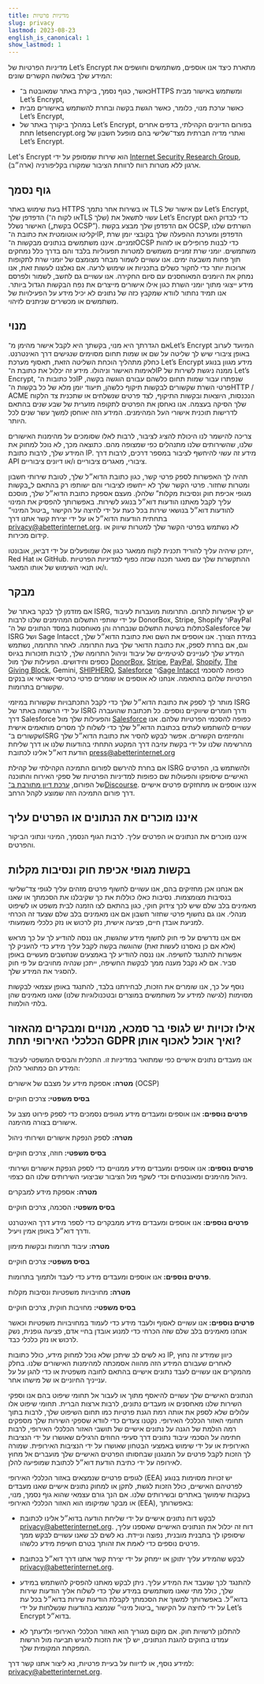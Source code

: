 ```yaml
---
title: מדיניות פרטיות
slug: privacy
lastmod: 2023-08-23
english_is_canonical: 1
show_lastmod: 1
---
```


מדיניות הפרטיות של Let’s Encrypt מתארת כיצד אנו אוספים, משתמשים וחושפים את המידע שלך בשלושה הקשרים שונים:

- כאשר, כגוף נסמך, ביקרת באתר שמאובטח ב־HTTPS ומשתמש באישור מבית Let’s Encrypt,
- כאשר ערכת מנוי, כלומר, כאשר הגשת בקשה ובחרת להשתמש באישורים מבית Let’s Encrypt,
- במהלך ביקורך באתר של Let’s Encrypt, בפורום הדיונים הקהילתי, בדפים אחרים תחת letsencrypt.org ואתרי מדיה חברתית מצד־שלישי בהם מופעל חשבון של Let’s Encrypt.

Let's Encrypt הוא שירות שמסופק על ידי [Internet Security Research Group](https://www.abetterinternet.org/), ארגון ללא מטרות רווח לרווחת הציבור שמקורו בקליפורניה (ארה״ב).

## גוף נסמך

בעת שימוש באתר HTTPS או בשירות אחר נתמך TLS עם אישור של Let’s Encrypt, הדפדפן שלך (או לקוח ה־TLS שלך) עשוי לתשאל את Let’s Encrypt כדי לבדוק האם האישור נשלל („בקשת OCSP”). אם הדפדפן שלך מבצע בקשת OCSP, השרתים שלנו יקליטו אוטומטית את כתובת ה־IP, הדפדפן ומערכת ההפעלה שלך בקובצי יומן שרת זמניים. איננו משתמשים בנתונים מבקשות ה־OCSP כדי לבנות פרופילים או לזהות משתמשים. יומני שרת זמניים משמשים למטרות תפעוליות בלבד והם בדרך כלל נמחקים תוך פחות משבעה ימים. אנו עשויים לשמור מבחר מצומצם של יומני שרת לתקופות ארוכות יותר כדי לחקור כשלים בתכניות או שימוש לרעה. אם נאלצנו לעשות זאת, אנו נמחק את היומנים המאוחסנים עם סיום החקירה. אנו עשויים גם לחשב, לשמור ולפרסם מידע ייצוגי מתוך יומני השרת כגון אילו אישורים מייצרים את נפח הבקשות הגדול ביותר. אנו תמיד נחתור לוודא שמקבץ כזה של נתונים לא יכיל מידע על הפעילויות של משתמשים או מכשירים שניתנים לזיהוי.

## מנוי

אם הגדרתך היא מנוי, בקשתך היא לקבל אישור מהימן מ־Let’s Encrypt המיועד לערוב באופן ציבורי שיש לך שליטה על שם או שמות תחום מסוימים שנגישים דרך האינטרנט. כחלק מתהליך הוכחת השליטה הזאת, תאסוף מערכת Let’s Encrypt מידע מגוון בנוגע לאימות האישור וניהולו. מידע זה יכלול את כתובת ה־IP ממנה ניגשת לשירות של Let’s Encrypt, כל כתובות ה־IP שנפתרו עבור שמות תחום כלשהם עבורם הוגשה בקשה, פרטי השרת שקשורים לבקשות תיקוף כלשהן, תיעוד יומן מלא של כל בקשות ה־HTTP / ACME הנכנסות, היוצאות ובקשות התיקוף, לצד פרטים שנשלחים או שתכנית צד הלקוח שלך הסיקה בעצמה. אנו נאחסן את הפרטים לתקופה מזערית של שבע שנים בהתאם לדרישות תוכנית אישורי העל המהימנים. המידע הזה יאוחסן למשך עשר שנים לכל היותר.

צריכה להישמר לנו היכולת להציג לציבור, לרבות לאלו שסומכים על מהימנות האישורים שלנו, שהשירותים שלנו מתנהלים כפי שמצופה מהם. כתוצאה מכך, לא נוכל למחוק את המידע שלך, לרבות כתובת IP. מידע זה עשוי להיחשף לציבור במספר דרכים, לרבות דרך API ציבורי, מאגרים ציבוריים ו/או דיונים ציבוריים.

תהיה לך האפשרות לספק פרטי קשר, כגון כתובת הדוא״ל שלך, לטובת שירותי חשבון ומטרות שחזור. פרטי הקשר שלך לא ייחשפו לציבורי והם ישותפו רק בהתאם ל„בקשות מגופי אכיפת חוק ונסיבות מקלות” שלהלן. מעצם אספקת כתובת הדוא״ל שלך, מוסכם עליך לקבל מאתנו הודעות דוא״ל בנוגע לשירות. באפשרותך להפסיק את המינוי להודעות דוא״ל בנושאי שירות בכל כעת על ידי לחיצה על הקישור „ביטול המינוי” בתחתית הודעות הדוא״ל או על ידי יצירת קשר אתנו דרך privacy@abetterinternet.org. לא נשתמש בפרטי הקשר שלך למטרות שיווק או קידום מכירות.

ייתכן שיהיה עליך להוריד תכנית לקוח ממאגר כגון אלו שמופעלים על ידי דביאן, אובונטו, Red Hat או GitHub. ההתקשרות שלך עם מאגר תכנה שכזה כפוף למדיניות הפרטיות ו/או תנאי השימוש של אותו המאגר.

## מבקר

אם מזדמן לך לבקר באתר של ISRG, יש לך אפשרות לתרום. התרומות מועברות לעיבוד על ידי שותפי התשלום המהימנים שלנו לרבות DonorBox,‏ Stripe,‏ Shopify ו־PayPal כתלות בשיטת התשלום שנבחרה והן מאוחסנות במסד הנתונים של ה־Salesforce של ISRG ושל Sage Intacct במידת הצורך. אנו אוספים את השם ואת כתובת הדוא״ל שלך, וגם, אם בחרת לספק, את כתובת הדואר שלך בעת התרומה. לאחר התרומה, נשתמש המידע שלך לעניינים לגיטימיים של עיבוד וניהול התרומה שלך, לרבות תזכורות בגיוס כספים וחידושים. הפעילות שלך מול [DonorBox](https://donorbox.org/privacy),‏ [Stripe](https://stripe.com/privacy/),‏ [PayPal](https://www.paypal.com/us/webapps/mpp/ua/privacy-full),‏ [Shopify](https://www.shopify.com/legal/privacy),‏ [The Giving Block](https://thegivingblock.com/about/privacy-policy/),‏ Gemini,‏ [SHIPHERO](https://shiphero.com/privacy-data-policy/),‏ [Salesforce](https://www.salesforce.com/company/privacy/) ו־[Sage Intacct](https://www.sageintacct.com/privacy_policy_website) כפופה להסכמי הפרטיות שלהם בהתאמה. אנחנו לא אוספים או שומרים פרטי כרטיסי אשראי או בנקים שקשורים בתרומות.

מותר לך לספק את כתובת הדוא״ל שלך כדי לקבל התכתבויות שקשורות במיזמי ISRG על ידי הרשמה באתר של ISRG ודרך חומרים שיווקיים נוספים. כל תכתובת שהועברה דרך Salesforce והפעילות שלך מול [Salesforce](https://www.salesforce.com/company/privacy/) כפופה להסכמי הפרטיות שלהם. אנו עשויים להשתמש לעתים בכתובת הדוא״ל שלך כדי לשלוח לך מסרים מותאמים אישית שקשורים ב־ISRG והמיזמים הקשורים. אפשר לבקש להסיר את כתובת הדוא״ל שלך מהרשימה שלנו על ידי בקשת עזיבה דרך המקטע התחתי בהודעות שלנו או דרך שליחת הודעת דוא״ל אלינו לכתובת press@abetterinternet.org

אם בחרת להירשם לפורום התמיכה הקהילתי של קהילת ISRG ולהשתמש בו, הפרטים האישיים שיסופקו והפעולות שם כפופות למדיניות הפרטיות של ספקי האירוח והתוכנה של הפורום, [ערכת דיון מתורבת ב־Discourse](https://www.discourse.org/privacy). איננו אוספים או מתחזקים פרטים אישיים דרך פורום התמיכה הזה שמוצע לקהל הרחב.

## איננו מוכרים את הנתונים או הפרטים עליך

איננו מוכרים את הנתונים או הפרטים עליך. לרבות הגוף הנסמך, המינוי ונתוני הביקור והפרטים.

## בקשות מגופי אכיפת חוק ונסיבות מקלות

אם אנחנו אכן מחזיקים בהם, אנו עשויים לחשוף פרטים מזהים עליך לגופי צד־שלישי בנסיבות מצומצמות. נסיבות כאלו כוללות את כך שקיבלנו את הסכמתך או שאנו מאמינים בלב שלם שיש לכך צידוק חוקי, כגון בהתאם לצו הזמנה לבית משפט או לשיפוט מנהלי. אנו גם נחשוף פרטי שחזור חשבון אם אנו מאמינים בלב שלם שצעד זה הכרחי למניעת אובדן חיים, פציעה אישית, נזק לרכוש או נזק כלכלי משמעותי.

אם אנו נדרשים על פי חוק לחשוף מידע שהגשת, אנו ננסה להודיע לך על כך מראש (אלא אם כן נאסרנו לעשות זאת) שהוגשה בקשה לקבל עליך מידע כדי להעניק לך אפשרות להתנגד לחשיפה. אנו ננסה להודיע לך באמצעים שנחשבים מעשיים באופן סביר. אם לא נקבל מענה ממך לבקשת החשיפה, ייתכן שנהיה מחויבים על פי חוק להסגיר את המידע שלך.

נוסף על כך, אנו שומרים את הזכות, לבחירתנו בלבד, להתנגד באופן עצמאי לבקשות מסוימות (לגישה למידע על משתמשים במוצרים ובטכנולוגיות שלנו) שאנו מאמינים שהן בלתי הולמות.

## אילו זכויות יש לגופי בר סמכא, מנויים ומבקרים מהאזור הכלכלי האירופי תחת GDPR ואיך אוכל לאכוף אותן?

אנו מעבדים נתונים אישיים כפי שמתואר במדיניות זו. התכלית והבסיס המשפטי לעיבוד המידע הם כמתואר להלן:

**מטרה:** אספקת מידע על מצבם של אישורים (OCSP)

**בסיס משפטי:** צרכים חוקיים

**פרטים נוספים:** אנו אוספים ומעבדים מידע מגופים נסמכים כדי לספק פירוט מצב על אישורים בצורה מהימנה.

**מטרה:** לספק הנפקת אישורים ושירותי ניהול

**בסיס משפטי:** חוזה, צרכים חוקיים

**פרטים נוספים:** אנו אוספים ומעבדים מידע ממנויים כדי לספק הנפקת אישורים ושירותי ניהול מהימנים ומאובטחים וכדי לשקף מול הציבור שביצועי השירותים שלנו הם כצפוי.

**מטרה:** אספקת מידע למבקרים

**בסיס משפטי:** הסכמה, צרכים חוקיים

**פרטים נוספים:** אנו אוספים ומעבדים מידע ממבקרים כדי לספר מידע דרך האינטרנט ודרך דוא״ל באופן אמין ויעיל.

**מטרה:** עיבוד תרומות ובקשות מימון

**בסיס משפטי:** צרכים חוקיים

**פרטים נוספים:** אנו אוספים ומעבדים מידע כדי לעבד ולתמוך בתרומות.

**מטרה:** מחויבויות משפטיות ונסיבות מקלות

**בסיס משפטי:** מחויבות חוקית, צרכים חוקיים

**פרטים נוספים:** אנו עשויים לאסוף ולעבד מידע כדי לעמוד במחויבויות משפטיות וכאשר אנחנו מאמינים בלב שלם שזה הכרחי כדי למנוע אובדן בחיי אדם, פציעה גופנית, נשק לרכוש או נזק כלכלי כבד.

נא לשים לב שיתכן שלא נוכל למחוק מידע, כולל כתובות IP, כיוון שמידע זה נחוץ לאחרים שעבורם המידע הזה מהווה אסמכתה למהימנות האישורים שלנו. בחלק מהמקרים אנו עשויים לעבד נתונים אישיים בהתאם לחובה משפטית או כדי להגן על על ענייניך החיוניים או של מישהו אחר.

הנתונים האישיים שלך עשויים להיאסף מתוך או לעבור אל תחומי שיפוט בהם אנו וספקי השירות שלנו מאחסנים או מעבדים נתונים, לרבות ארצות הברית. תחומי שיפוט אלו עלולים שלא לספק את אותה רמת הגנת פרטיות כמו תחום השיפוט שלך, לרבות בתוך תחומי האזור הכלכלי האירופי. נקטנו צעדים כדי לוודא שספקי השירות שלך מספקים רמה הולמת של הגנה על נתונים אישיים של תושבי האזור הכלכלי האירופי, לרבות חתימה על הסכמי עיבוד נתונים דרך סעיפי החוזים הרגילים שאושרו על ידי הנציבות האירופית או על ידי שימוש באמצעי הבטחון שאושרו על ידי הנציבות האירופית. שמורה לך הזכות לקבל פרטים על המנגנון שבחסותו הפרטים האישיים שלך מועברים אל מחוץ לאירופה על ידי כתיבת הודעת דוא״ל לכתובת שמופיעה להלן.

לגופים פרטיים שנמצאים באזור הכלכלי האירופי (EEA) יש זכויות מסוימות בנוגע לפרטיהם האישיים, כולל הזכות לגשת, לתקן או למחוק נתונים אישיים שאנו מעבדים בעקבות שימושך באתרים ובשירותים שלנו. אם הנך גורם עצמאי שהוא גוף נסמך, מנוי, או מבקר שמיקומו הוא האזור הכלכלי האירופי (EEA), באפשרותך:

- לבקש דוח נתונים אישיים על ידי שליחת הודעה בדוא״ל אלינו לכתובת privacy@abetterinternet.org. דוח זה יכלול את הנתונים האישיים שאספנו עליך, שיסופקו לך בתבנית מובנית, נפוצה וניידת. נא לשים לב שאנו עשויים לבקש ממך פרטים נוספים כדי לאמת את זהותך בטרם חשיפת מידע כלשהו.

- לבקש שהמידע עליך יתוקן או יימחק על ידי יצירת קשר אתנו דרך דוא״ל בכתובת privacy@abetterinternet.org.

- להתנגד לכך שנעבד את המידע עליך. ניתן לבקש מאתנו להפסיק להשתמש במידע שלך, כולל מתי שאנו משתמשים במידע שלך כדי לשלוח אליך הודעות שירות בדוא״ל. באפשרותך למשוך את הסכמתך לקבלת הודעות שירות בדוא״ל בכל עת על ידי לחיצה על הקישור „ביטול מינוי” שנמצא בהודעות שנשלחות על ידי Let’s Encrypt בדוא״ל.

- להתלונן לרשויות חוק. אם מקום מגוריך הוא האזור הכלכלי האירופי ולדעתך לא עמדנו בחוקים להגנת הנתונים, יש לך את הזכות להגיש תביעה מול הרשות המפקחת המקומית שלך.

למידע נוסף, או לדיווח על בעיית פרטיות, נא ליצור אתנו קשר דרך: privacy@abetterinternet.org.
